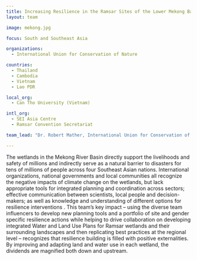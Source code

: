 ```yaml
---
title: Increasing Resilience in the Ramsar Sites of the Lower Mekong Basin
layout: team

image: mekong.jpg

focus: South and Southeast Asia

organizations:
  - International Union for Conservation of Nature

countries: 
  - Thailand
  - Cambodia
  - Vietnam
  - Lao PDR

local_org: 
  - Can Tho University (Vietnam)

intl_org:
  - SEI Asia Centre
  - Ramsar Convention Secretariat

team_lead: "Dr. Robert Mather, International Union for Conservation of Nature"

---
```


The wetlands in the Mekong River Basin directly support the livelihoods and safety of millions and indirectly serve as a natural barrier to disasters for tens of millions of people across four Southeast Asian nations. International organizations, national governments and local communities all recognize the negative impacts of climate change on the wetlands, but lack appropriate tools for integrated planning and coordination across sectors;  effective communication between scientists, local people and decision-makers; as well as knowledge and understanding of different options for resilience interventions . This team’s key impact – using the diverse team influencers to develop new planning tools and a portfolio of  site and gender specific resilience actions while helping to drive collaboration on developing integrated Water and Land Use Plans for Ramsar wetlands and their surrounding landscapes and then replicating best practices at the regional level – recognizes that resilience building is filled with positive externalities. By improving and adapting land and water  use in each wetland, the dividends  are magnified both down and upstream.
